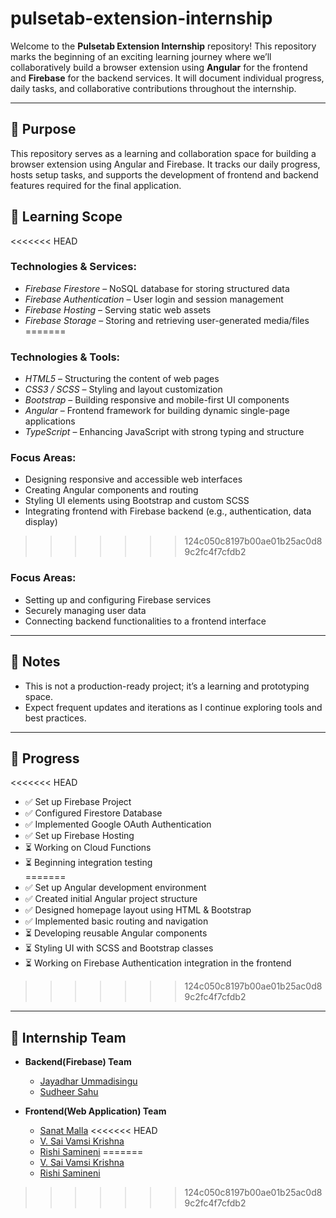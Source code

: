 # pulsetab-extension-internship

Welcome to the **Pulsetab Extension Internship** repository! This repository marks the beginning of an exciting learning journey where we’ll collaboratively build a browser extension using **Angular** for the frontend and **Firebase** for the backend services. It will document individual progress, daily tasks, and collaborative contributions throughout the internship.

---

## 🚀 Purpose

This repository serves as a learning and collaboration space for building a browser extension using Angular and Firebase. It tracks our daily progress, hosts setup tasks, and supports the development of frontend and backend features required for the final application.


## 🧠 Learning Scope

<<<<<<< HEAD
### Technologies & Services:
- *Firebase Firestore* – NoSQL database for storing structured data
- *Firebase Authentication* – User login and session management
- *Firebase Hosting* – Serving static web assets
- *Firebase Storage* – Storing and retrieving user-generated media/files
=======
### Technologies & Tools:

- *HTML5* – Structuring the content of web pages
- *CSS3 / SCSS* – Styling and layout customization
- *Bootstrap* – Building responsive and mobile-first UI components
- *Angular* – Frontend framework for building dynamic single-page applications
- *TypeScript* – Enhancing JavaScript with strong typing and structure

### Focus Areas:

- Designing responsive and accessible web interfaces
- Creating Angular components and routing
- Styling UI elements using Bootstrap and custom SCSS
- Integrating frontend with Firebase backend (e.g., authentication, data display)

>>>>>>> 124c050c8197b00ae01b25ac0d89c2fc4f7cfdb2

### Focus Areas:
- Setting up and configuring Firebase services
- Securely managing user data
- Connecting backend functionalities to a frontend interface

---

## 📌 Notes
- This is not a production-ready project; it’s a learning and prototyping space.
- Expect frequent updates and iterations as I continue exploring tools and best practices.

---

## 📍 Progress

<<<<<<< HEAD
- ✅ Set up Firebase Project  
- ✅ Configured Firestore Database  
- ✅ Implemented Google OAuth Authentication  
- ✅ Set up Firebase Hosting  
- ⏳ Working on Cloud Functions  
- ⏳ Beginning integration testing  
=======
- ✅ Set up Angular development environment
- ✅ Created initial Angular project structure
- ✅ Designed homepage layout using HTML & Bootstrap
- ✅ Implemented basic routing and navigation
- ⏳ Developing reusable Angular components
- ⏳ Styling UI with SCSS and Bootstrap classes
- ⏳ Working on Firebase Authentication integration in the frontend
>>>>>>> 124c050c8197b00ae01b25ac0d89c2fc4f7cfdb2

---

## 👥 Internship Team


- **Backend(Firebase) Team**
  - [Jayadhar Ummadisingu](https://github.com/U-Jayadhar)
  - [Sudheer Sahu](https://github.com/SUDHEERSAHU-123)

- **Frontend(Web Application) Team**
  - [Sanat Malla](https://github.com/Sanat1314)
<<<<<<< HEAD
  - [V. Sai Vamsi Krishna](https://github.com/Vamsi-1392)
  - [Rishi Samineni](https://github.com/RishiSamineni)
=======
  - [V. Sai Vamsi Krishna](https://github.com/vs-vamsi-krishna)
  - [Rishi Samineni](https://github.com/RishiSamineni)
>>>>>>> 124c050c8197b00ae01b25ac0d89c2fc4f7cfdb2
